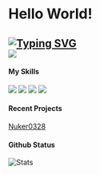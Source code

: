 # Hello World!

[![Typing SVG](https://readme-typing-svg.demolab.com?font=Fira+Code&pause=1000&random=false&width=435&lines=iPig+here)](https://git.io/typing-svg)   
![](https://komarev.com/ghpvc/?username=ipigtw)
---

#### My Skills
<div>
<img src="https://svgl-badge.vercel.app/api/Language/C%23?theme=dark"/>
<img src="https://svgl-badge.vercel.app/api/Language/Java?theme=dark"/>
<img src="https://svgl-badge.vercel.app/api/Language/Kotlin?theme=dark"/>
<img src="https://svgl-badge.vercel.app/api/Language/Python?theme=dark"/>
</div>


#### Recent Projects

[Nuker0328](https://github.com/ipigtw/nuker0328)



#### Github Status

![Stats](https://github-readme-stats.vercel.app/api?username=ipigtw&show_icons=true&theme=dark)
